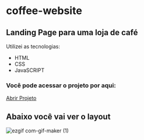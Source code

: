 # coffee-website
 
<h2>Landing Page para uma loja de café</h2
<h3>Utilizei as tecnologias:</h3>
<ul>
  <li>HTML</li>
  <li>CSS</li>
  <li>JavaSCRIPT</li>
</ul>
<h3>Você pode acessar o projeto por aqui:</h3>
<a href="https://peppy-tulumba-68a474.netlify.app/">Abrir Projeto</a>
 <h2>Abaixo você vai ver o layout</h2>
 
 ![ezgif com-gif-maker (1)](https://user-images.githubusercontent.com/98982391/209893313-1c0e0e75-163c-486f-b7d2-b879132e23c6.gif)
